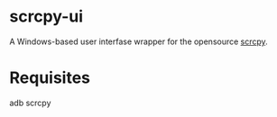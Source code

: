 # scrcpy-ui
A Windows-based user interfase wrapper for the opensource [scrcpy](https://github.com/Genymobile/scrcpy).

# Requisites
adb
scrcpy

